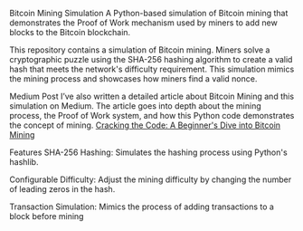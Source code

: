 Bitcoin Mining Simulation
A Python-based simulation of Bitcoin mining that demonstrates the Proof of Work mechanism used by miners to add new blocks to the Bitcoin blockchain.


This repository contains a simulation of Bitcoin mining. Miners solve a cryptographic puzzle using the SHA-256 hashing algorithm to create a valid hash that meets the network's difficulty requirement. This simulation mimics the mining process and showcases how miners find a valid nonce.

Medium Post
I’ve also written a detailed article about Bitcoin Mining and this simulation on Medium. The article goes into depth about the mining process, the Proof of Work system, and how this Python code demonstrates the concept of mining.
[Cracking the Code: A Beginner's Dive into Bitcoin Mining](https://medium.com/@navatharshini.22/cracking-the-code-a-beginners-dive-into-bitcoin-mining-1d15e6ca555d)

Features
SHA-256 Hashing: Simulates the hashing process using Python's hashlib.

Configurable Difficulty: Adjust the mining difficulty by changing the number of leading zeros in the hash.

Transaction Simulation: Mimics the process of adding transactions to a block before mining
